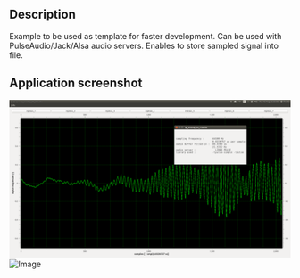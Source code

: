 ## Description
Example to be used as template for faster development.
Can be used with PulseAudio/Jack/Alsa audio servers.
Enables to store sampled signal into file.
## Application screenshot
![](https://raw.githubusercontent.com/fan4me0/sandbox/master/img/qt_examp_00_rtaudio.png)
![Image](../master/myimage.png?raw=true)

